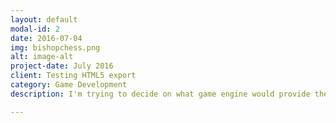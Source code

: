 ```yaml
---
layout: default
modal-id: 2
date: 2016-07-04
img: bishopchess.png
alt: image-alt
project-date: July 2016
client: Testing HTML5 export
category: Game Development
description: I'm trying to decide on what game engine would provide the best HTML5 export. So I've exported a project using different game engines: <a href="https://infuscy.github.io/DefoldExport/">Defold</a>    <a href="https://infuscy.github.io/export/">Unity</a>    <a href="https://infuscy.github.io/GMExport/">GameMaker Studio</a>

---
```

